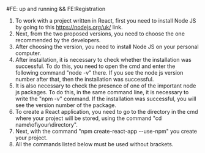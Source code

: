 #FE: up and running && FE:Registration
1. To work with a project written in React, first you need to install Node JS by going to this https://nodejs.org/uk/ link.
2. Next, from the two proposed versions, you need to choose the one recommended by the developers.
3. After choosing the version, you need to install Node JS on your personal computer.
4. After installation, it is necessary to check whether the installation was successful. To do this, you need to open the cmd and enter the following command "node -v" there.
If you see the node js version number after that, then the installation was successful.
5. It is also necessary to check the presence of one of the important node js packages. To do this, in the same command line, it is necessary to write the "npm -v" command.
If the installation was successful, you will see the version number of the package.
6. To create a React application, you need to go to the directory in the cmd where your project will be stored, using the command "cd name\of\your\directory".
7. Next, with the command "npm create-react-app <project name> --use-npm" you create your project.
8. All the commands listed below must be used without brackets.
